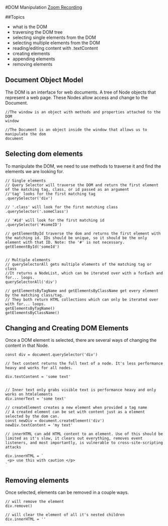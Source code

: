 #DOM Manipulation
[Zoom Recording]()

##Topics

- what is the DOM
- traversing the DOM tree
- selecting single elements from the DOM
- selecting multiple elements from the DOM
- reading/editing content with .textContent
- creating elements
- appending elements
- removing elements

## Document Object Model

The DOM is an interface for web documents. A tree of Node objects that represent a web page. These Nodes allow access and change to the Document.

```
//The window is an object with methods and properties attached to the DOM
window

//The Document is an object inside the window that allows us to manipulate the dom
document

```

## Selecting dom elements

To manipulate the DOM, we need to use methods to traverse it and find the elements we are looking for.

```
// Single elements
// Query Selector will traverse the DOM and return the first element of the matching tag, class, or id passed as an argument
//'tag' looks for the first matching tag
.querySelector('div')

// '.class' will look for the first matching class
.querySelector('.someClass')

// '#id' will look for the first matching id
.querySelector('#someID')

// getElementById traverse the dom and returns the first element with the matching id. IDs should be unique, so it should be the only element with that ID. Note: the '#' is not necessary.
getElementById('someId')


// Multiple elements
// querySelectorAll gets multiple elements of the matching tag or class
//It returns a NodeList, which can be iterated over with a forEach and for... loops.
querySelectorAll('div')

// getElementsByTagName and getElementsByClassName get every element by the matching class/tag.
// They both return HTML collections which can only be iterated over with for... loops.
getElementsByTagName()
getElementsByClassName()

```

## Changing and Creating DOM Elements

Once a DOM element is selected, there are several ways of changing the content in that Node.

```
const div = document.querySelector('div')

// Text content returns the full text of a node. It's less performance heavy and works for all nodes.

div.textContent = 'some text'


// Inner text only grabs visible text is performance heavy and only works on htmlelements
div.innerText = 'some text'

// createElement creates a new element when provided a tag name
// A created element can be set with content just as a element selected by the dom can.
const newDiv = document.createElement('div')
newDiv.textContent = 'my text'

// innerHTML can add HTML content to an element. Use of this should be limited as it's slow, it clears out everything, removes event listeners, and most importantly, is vulnerable to cross-site-scripting attacks

div.innerHTML = `
 <p> use this with caution </p>
`

```

## Removing elements

Once selected, elements can be removed in a couple ways.

```
// will remove the element
div.remove()

// will clear the element of all it's nested children
div.innerHTML = ''

```
